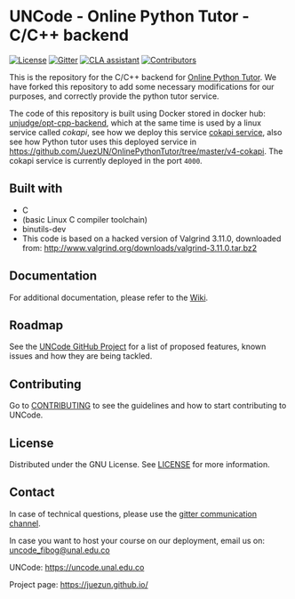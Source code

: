 # UNCode - Online Python Tutor - C/C++ backend

[![License](https://img.shields.io/github/license/JuezUN/opt-cpp-backend?style=plastic)][license_url]
[![Gitter](https://badges.gitter.im/uncode-unal/community.svg)][gitter_url]
[![CLA assistant](https://cla-assistant.io/readme/badge/JuezUN/opt-cpp-backend)][cla_url]
[![Contributors](https://img.shields.io/github/contributors/JuezUN/opt-cpp-backend?style=plastic)][contributors_url]

This is the repository for the C/C++ backend for [Online Python Tutor][python_tutor_repo_url]. We have forked this
 repository to add some necessary modifications for our purposes, and correctly provide the python tutor service.
 
The code of this repository is built using Docker stored in docker hub: [unjudge/opt-cpp-backend][unjudge/opt-cpp-backend],
 which at the same time is used by a linux service called *cokapi*, see how we deploy this service [cokapi service][cokapi_url],
 also see how Python tutor uses this deployed service in <https://github.com/JuezUN/OnlinePythonTutor/tree/master/v4-cokapi>.
 The cokapi service is currently deployed in the port `4000`.

## Built with

- C
- (basic Linux C compiler toolchain)
- binutils-dev
- This code is based on a hacked version of Valgrind 3.11.0, downloaded from: <http://www.valgrind.org/downloads/valgrind-3.11.0.tar.bz2>

## Documentation

For additional documentation, please refer to the [Wiki][uncode_wiki_url].

## Roadmap

See the [UNCode GitHub Project][project_url] for a list of proposed features, known issues and how they are being 
tackled.

## Contributing

Go to [CONTRIBUTING][contributing_url] to see the guidelines and how to start contributing to UNCode.

## License

Distributed under the GNU License. See [LICENSE][license_url] for more information.

## Contact

In case of technical questions, please use the [gitter communication channel][gitter_url].

In case you want to host your course on our deployment, email us on: <uncode_fibog@unal.edu.co>

UNCode: <https://uncode.unal.edu.co>

Project page: <https://juezun.github.io/>


[license_url]: https://github.com/JuezUN/opt-cpp-backend/blob/master/LICENSE
[contributing_url]: https://github.com/JuezUN/opt-cpp-backend/blob/master/CONTRIBUTING.md
[project_url]: https://github.com/JuezUN/INGInious/issues
[python_tutor_repo_url]: https://github.com/JuezUN/OnlinePythonTutor
[uncode_wiki_url]: https://github.com/JuezUN/INGInious/wiki
[gitter_url]:https://gitter.im/uncode-unal/community?utm_source=badge&utm_medium=badge&utm_campaign=pr-badge
[cla_url]: https://cla-assistant.io/JuezUN/opt-cpp-backend
[contributors_url]: https://github.com/JuezUN/opt=cpp-backend/graphs/contributors
[unjudge/opt-cpp-backend]: https://hub.docker.com/r/unjudge/opt-cpp-backend
[cokapi_url]: https://github.com/JuezUN/Deployment/blob/master/deployment_scripts/deploy_cokapi_service.sh
